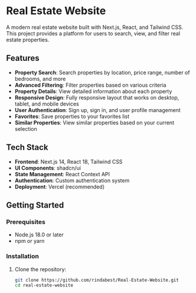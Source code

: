 # Real Estate Website

A modern real estate website built with Next.js, React, and Tailwind CSS. This project provides a platform for users to search, view, and filter real estate properties.


## Features

- **Property Search**: Search properties by location, price range, number of bedrooms, and more
- **Advanced Filtering**: Filter properties based on various criteria
- **Property Details**: View detailed information about each property
- **Responsive Design**: Fully responsive layout that works on desktop, tablet, and mobile devices
- **User Authentication**: Sign up, sign in, and user profile management
- **Favorites**: Save properties to your favorites list
- **Similar Properties**: View similar properties based on your current selection

## Tech Stack

- **Frontend**: Next.js 14, React 18, Tailwind CSS
- **UI Components**: shadcn/ui
- **State Management**: React Context API
- **Authentication**: Custom authentication system
- **Deployment**: Vercel (recommended)

## Getting Started

### Prerequisites

- Node.js 18.0 or later
- npm or yarn

### Installation

1. Clone the repository:
   ```bash
   git clone https://github.com/rindabest/Real-Estate-Website.git
   cd real-estate-website